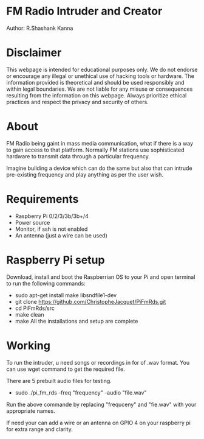 # FM Radio Intruder and Creator
Author: R.Shashank Kanna
# Disclaimer
This webpage is intended for educational purposes only. We do not endorse or encourage any illegal or unethical use of hacking tools or hardware. The information provided is theoretical and should be used responsibly and within legal boundaries. We are not liable for any misuse or consequences resulting from the information on this webpage. Always prioritize ethical practices and respect the privacy and security of others.

# About
FM Radio being gaint in mass media communication, what if there is a way to gain access to that platform. Normally FM stations use sophisticated hardware to transmit data through a particular frequency.

Imagine building a device which can do the same but also that can intrude pre-existing frequency and play anything as per the user wish.

# Requirements
 - Raspberry Pi 0/2/3/3b/3b+/4
 - Power source
 - Monitor, if ssh is not enabled
 - An antenna (just a wire can be used)
# Raspberry Pi setup
Download, install and boot the Raspberrian OS to your Pi and open terminal to run the following commands:
 - sudo apt-get install make libsndfile1-dev
 - git clone https://github.com/ChristopheJacquet/PiFmRds.git
 - cd PiFmRds/src
 - make clean
 - make
All the installations and setup are complete
# Working
To run the intruder, u need songs or recordings in for of .wav format. You can use wget command to get the required file.

There are 5 prebuilt audio files for testing.

 - sudo ./pi_fm_rds -freq "frequency" -audio "file.wav"

Run the above commande by replacing "frequceny" and "fie.wav" with your appropriate names.

If need your can add a wire or an antenna on GPIO 4 on your raspberry pi for extra range and clarity.

